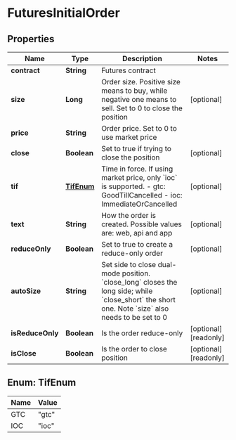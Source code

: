 
# FuturesInitialOrder

## Properties

Name | Type | Description | Notes
------------ | ------------- | ------------- | -------------
**contract** | **String** | Futures contract | 
**size** | **Long** | Order size. Positive size means to buy, while negative one means to sell. Set to 0 to close the position |  [optional]
**price** | **String** | Order price. Set to 0 to use market price | 
**close** | **Boolean** | Set to true if trying to close the position |  [optional]
**tif** | [**TifEnum**](#TifEnum) | Time in force. If using market price, only &#x60;ioc&#x60; is supported.  - gtc: GoodTillCancelled - ioc: ImmediateOrCancelled |  [optional]
**text** | **String** | How the order is created. Possible values are: web, api and app |  [optional]
**reduceOnly** | **Boolean** | Set to true to create a reduce-only order |  [optional]
**autoSize** | **String** | Set side to close dual-mode position. &#x60;close_long&#x60; closes the long side; while &#x60;close_short&#x60; the short one. Note &#x60;size&#x60; also needs to be set to 0 |  [optional]
**isReduceOnly** | **Boolean** | Is the order reduce-only |  [optional] [readonly]
**isClose** | **Boolean** | Is the order to close position |  [optional] [readonly]

## Enum: TifEnum

Name | Value
---- | -----
GTC | &quot;gtc&quot;
IOC | &quot;ioc&quot;

